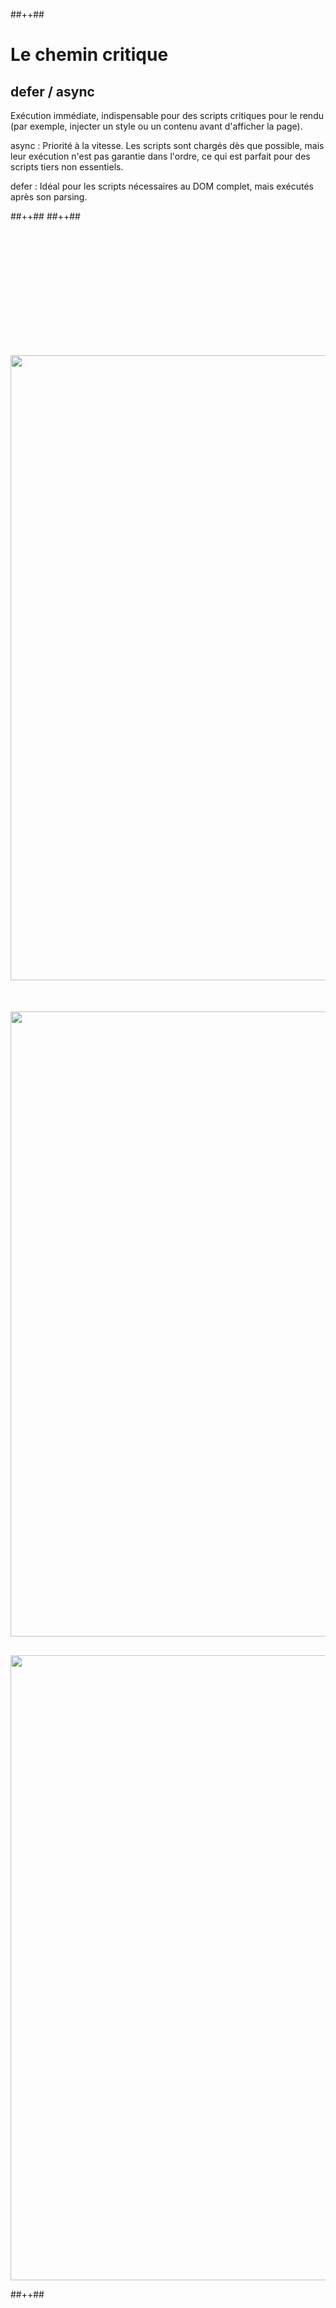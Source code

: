 <!-- .slide: class="tc-multiple-columns with-code columns-40-60" -->

##++##

# Le chemin critique

## defer / async

Exécution immédiate, indispensable pour des scripts critiques pour le rendu (par exemple, injecter un style ou un contenu avant d'afficher la page).

<!-- .element: class="fragment" data-fragment-index="1"-->

async : Priorité à la vitesse. Les scripts sont chargés dès que possible, mais leur exécution n'est pas garantie dans l'ordre, ce qui est parfait pour des scripts tiers non essentiels.

<!-- .element: class="fragment" data-fragment-index="2"-->

defer : Idéal pour les scripts nécessaires au DOM complet, mais exécutés après son parsing.

<!-- .element: class="fragment" data-fragment-index="3"-->
##++##
##++##

<img src="./assets/images/03-speed/script.svg" class="03-load" style="width: 1000px; height: auto; margin-top:200px"  />

<!-- .element: class="fragment" data-fragment-index="1"-->

<img src="./assets/images/03-speed/async.svg" class="03-load" style="width: 1000px; height: auto; margin-top:50px"  />

<!-- .element: class="fragment" data-fragment-index="2"-->

<img src="./assets/images/03-speed/defer.svg" class="03-load" style="width: 1000px; height: auto; margin-top:30px"  />

<!-- .element: class="fragment" data-fragment-index="3"-->
##++##
